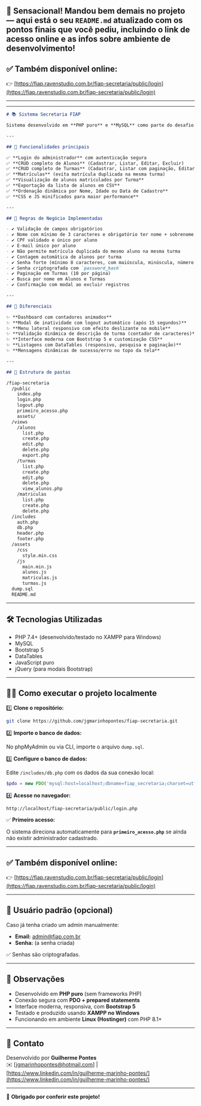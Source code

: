 👏 **Sensacional! Mandou bem demais no projeto — aqui está o seu `README.md` atualizado com os pontos finais que você pediu, incluindo o link de acesso online e as infos sobre ambiente de desenvolvimento!**
---

## ✅ Também disponível online:

👉 [https://fiap.ravenstudio.com.br/fiap-secretaria/public/login](https://fiap.ravenstudio.com.br/fiap-secretaria/public/login)

---
---

```md
# 📚 Sistema Secretaria FIAP

Sistema desenvolvido em **PHP puro** e **MySQL** como parte do desafio da FIAP. Permite o gerenciamento de **Alunos**, **Turmas** e **Matrículas**, com controle de acesso por login de administrador.

---

## 🚀 Funcionalidades principais

✅ **Login do administrador** com autenticação segura  
✅ **CRUD completo de Alunos** (Cadastrar, Listar, Editar, Excluir)  
✅ **CRUD completo de Turmas** (Cadastrar, Listar com paginação, Editar, Excluir)  
✅ **Matrículas** (evita matrícula duplicada na mesma turma)  
✅ **Visualização de alunos matriculados por Turma**  
✅ **Exportação da lista de alunos em CSV**  
✅ **Ordenação dinâmica por Nome, Idade ou Data de Cadastro**  
✅ **CSS e JS minificados para maior performance**

---

## 📝 Regras de Negócio Implementadas

- ✔️ Validação de campos obrigatórios
- ✔️ Nome com mínimo de 3 caracteres e obrigatório ter nome + sobrenome
- ✔️ CPF validado e único por aluno
- ✔️ E-mail único por aluno
- ✔️ Não permite matrícula duplicada do mesmo aluno na mesma turma
- ✔️ Contagem automática de alunos por turma
- ✔️ Senha forte (mínimo 8 caracteres, com maiúscula, minúscula, número e símbolo)
- ✔️ Senha criptografada com `password_hash`
- ✔️ Paginação em Turmas (10 por página)
- ✔️ Busca por nome em Alunos e Turmas
- ✔️ Confirmação com modal ao excluir registros

---

## 🎨 Diferenciais

✨ **Dashboard com contadores animados**  
✨ **Modal de inatividade com logout automático (após 15 segundos)**  
✨ **Menu lateral responsivo com efeito deslizante no mobile**  
✨ **Validação dinâmica de descrição de turma (contador de caracteres)**  
✨ **Interface moderna com Bootstrap 5 e customização CSS**  
✨ **Listagens com DataTables (responsivo, pesquisa e paginação)**  
✨ **Mensagens dinâmicas de sucesso/erro no topo da tela**

---

## 📂 Estrutura de pastas

/fiap-secretaria
  /public
    index.php
    login.php
    logout.php
    primeiro_acesso.php
    assets/
  /views
    /alunos
      list.php
      create.php
      edit.php
      delete.php
      export.php
    /turmas
      list.php
      create.php
      edit.php
      delete.php
      view_alunos.php
    /matriculas
      list.php
      create.php
      delete.php
  /includes
    auth.php
    db.php
    header.php
    footer.php
  /assets
    /css
      style.min.css
    /js
      main.min.js
      alunos.js
      matriculas.js
      turmas.js
  dump.sql
  README.md
```

---

## 🛠️ Tecnologias Utilizadas

- PHP 7.4+ (desenvolvido/testado no XAMPP para Windows)
- MySQL
- Bootstrap 5
- DataTables
- JavaScript puro
- jQuery (para modais Bootstrap)

---

## 🏃‍♂️ Como executar o projeto localmente

1️⃣ **Clone o repositório:**

```bash
git clone https://github.com/jgmarinhopontes/fiap-secretaria.git
```

2️⃣ **Importe o banco de dados:**

No phpMyAdmin ou via CLI, importe o arquivo `dump.sql`.

3️⃣ **Configure o banco de dados:**

Edite `/includes/db.php` com os dados da sua conexão local:

```php
$pdo = new PDO('mysql:host=localhost;dbname=fiap_secretaria;charset=utf8', 'root', '');
```

4️⃣ **Acesse no navegador:**

```http
http://localhost/fiap-secretaria/public/login.php
```

✅ **Primeiro acesso:**

O sistema direciona automaticamente para **`primeiro_acesso.php`** se ainda não existir administrador cadastrado.

---

## ✅ Também disponível online:

👉 [https://fiap.ravenstudio.com.br/fiap-secretaria/public/login](https://fiap.ravenstudio.com.br/fiap-secretaria/public/login)

---

## 👤 Usuário padrão (opcional)

Caso já tenha criado um admin manualmente:

- **Email:** admin@fiap.com.br
- **Senha:** (a senha criada)

✅ Senhas são criptografadas.

---

## 💬 Observações

- Desenvolvido em **PHP puro** (sem frameworks PHP)
- Conexão segura com **PDO + prepared statements**
- Interface moderna, responsiva, com **Bootstrap 5**
- Testado e produzido usando **XAMPP no Windows**
- Funcionando em ambiente **Linux (Hostinger)** com PHP 8.1+

---

## 📧 Contato

Desenvolvido por **Guilherme Pontes**  
✉️ [jgmarinhopontes@hotmail.com] | [https://www.linkedin.com/in/guilherme-marinho-pontes/](https://www.linkedin.com/in/guilherme-marinho-pontes/)

---

🎉 **Obrigado por conferir este projeto!**
